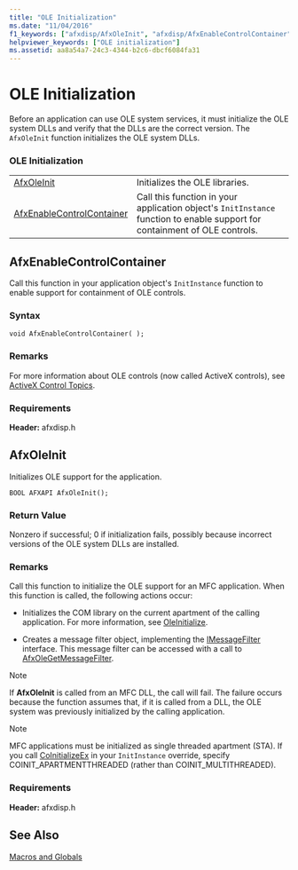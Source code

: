 ```yaml
---
title: "OLE Initialization"
ms.date: "11/04/2016"
f1_keywords: ["afxdisp/AfxOleInit", "afxdisp/AfxEnableControlContainer"]
helpviewer_keywords: ["OLE initialization"]
ms.assetid: aa8a54a7-24c3-4344-b2c6-dbcf6084fa31
---
```

# OLE Initialization

Before an application can use OLE system services, it must initialize the OLE system DLLs and verify that the DLLs are the correct version. The `AfxOleInit` function initializes the OLE system DLLs.

### OLE Initialization

|||
|-|-|
|[AfxOleInit](#afxoleinit)|Initializes the OLE libraries.|
|[AfxEnableControlContainer](#afxenablecontrolcontainer)|Call this function in your application object's `InitInstance` function to enable support for containment of OLE controls.|

## <a name="afxenablecontrolcontainer"></a> AfxEnableControlContainer

Call this function in your application object's `InitInstance` function to enable support for containment of OLE controls.

### Syntax

```
void AfxEnableControlContainer( );
```

### Remarks

For more information about OLE controls (now called ActiveX controls), see [ActiveX Control Topics](../mfc-activex-controls.md).

### Requirements

**Header:** afxdisp.h

##  <a name="afxoleinit"></a>  AfxOleInit

Initializes OLE support for the application.

```
BOOL AFXAPI AfxOleInit();
```

### Return Value

Nonzero if successful; 0 if initialization fails, possibly because incorrect versions of the OLE system DLLs are installed.

### Remarks

Call this function to initialize the OLE support for an MFC application. When this function is called, the following actions occur:

- Initializes the COM library on the current apartment of the calling application. For more information, see [OleInitialize](/windows/desktop/api/ole2/nf-ole2-oleinitialize).

- Creates a message filter object, implementing the [IMessageFilter](/windows/desktop/api/objidl/nn-objidl-imessagefilter) interface. This message filter can be accessed with a call to [AfxOleGetMessageFilter](application-control.md#afxolegetmessagefilter).

> [!NOTE]
>  If **AfxOleInit** is called from an MFC DLL, the call will fail. The failure occurs because the function assumes that, if it is called from a DLL, the OLE system was previously initialized by the calling application.

> [!NOTE]
>  MFC applications must be initialized as single threaded apartment (STA). If you call [CoInitializeEx](/windows/desktop/api/combaseapi/nf-combaseapi-coinitializeex) in your `InitInstance` override, specify COINIT_APARTMENTTHREADED (rather than COINIT_MULTITHREADED).

### Requirements

**Header:** afxdisp.h

## See Also

[Macros and Globals](../../mfc/reference/mfc-macros-and-globals.md)
